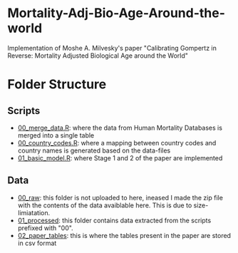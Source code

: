# Mortality-Adj-Bio-Age-Around-the-world
Implementation of Moshe A. Milvesky's paper "Calibrating Gompertz in Reverse: Mortality Adjusted Biological Age around the World"

# Folder Structure

## Scripts
- [00_merge_data.R](scripts/00_merge_data.R): where the data from Human Mortality Databases is merged into a single table
- [00_country_codes.R](scripts/00_country_codes.R): where a mapping between country codes and country names is generated based on the data-files
- [01_basic_model.R](scripts/01_basic_model.R): where Stage 1 and 2 of the paper are implemented

## Data
- [00_raw](data/): this folder is not uploaded to here, ineased I made the zip file with the contents of the data avaiblable here. This is due to size-limiatation.
- [01_processed](data/01_processed): this folder contains data extracted from the scripts prefixed with "00".
- [02_paper_tables](data/02_paper_tables): this is where the tables present in the paper are stored in csv format
